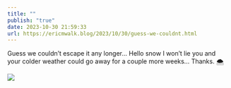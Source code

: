 ```yaml
---
title: ""
publish: "true"
date: 2023-10-30 21:59:33
url: https://ericmwalk.blog/2023/10/30/guess-we-couldnt.html
---
```


Guess we couldn’t escape it any longer… Hello snow I won’t lie you and your colder weather could go away for a couple more weeks… Thanks. 🌨️

![](https://ericmwalk.blog/uploads/2023/45c9f56d-efd9-4049-8a23-9a24d919f2b2.jpg)